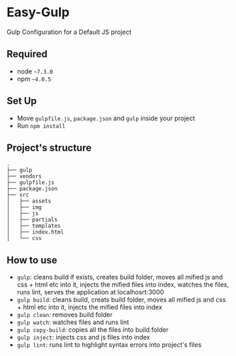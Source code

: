 # Easy-Gulp
Gulp Configuration for a Default JS project

## Required
 - node `~7.3.0`
 - npm `~4.0.5`

## Set Up
 - Move `gulpfile.js`, `package.json` and `gulp` inside your project
 - Run `npm install`

## Project's structure
    .
    ├── gulp
    ├── vendors
    ├── gulpfile.js
    ├── package.json
    ├── src
    │   ├── assets
    │   ├── img
    │   ├── js
    │   ├── partials
    │   ├── templates
    │   ├── index.html
    │   └── css

## How to use
 - `gulp`: cleans build if exists, creates build folder, moves all mified js and css + html etc into it, injects the mified files into index, watches the files, runs lint, serves the application at localhosrt:3000
 - `gulp build`: cleans build, creats build folder, moves all mified js and css + html etc into it, injects the mified files into index
 - `gulp clean`: removes build folder
 - `gulp watch`: watches files and runs lint
 - `gulp copy-build`: copies all the files into build folder
 - `gulp inject`: injects css and js files into index
 - `gulp lint`: runs lint to highlight syntax errors into project's files
